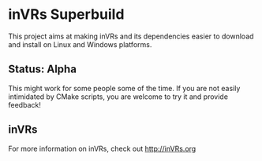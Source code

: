 inVRs Superbuild
================

This project aims at making inVRs and its dependencies easier to download and install on Linux and Windows platforms.

## Status: **Alpha**

This might work for some people some of the time.
If you are not easily intimidated by CMake scripts, you are welcome to try it and provide feedback!


## inVRs

For more information on inVRs, check out http://inVRs.org
